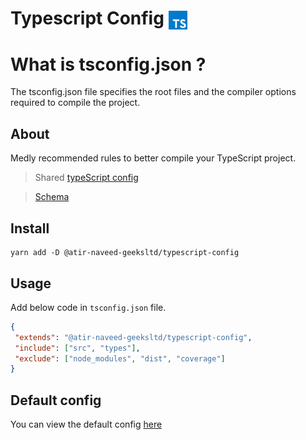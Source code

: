 # Typescript Config <img style="vertical-align: middle" height="30" src="https://raw.githubusercontent.com/github/explore/80688e429a7d4ef2fca1e82350fe8e3517d3494d/topics/typescript/typescript.png">

# What is tsconfig.json ?

The tsconfig.json file specifies the root files and the compiler options required to compile the project.

## About

Medly recommended rules to better compile your TypeScript project.

> Shared [typeScript config](https://www.typescriptlang.org/docs/handbook/tsconfig-json.html)

> [Schema](http://json.schemastore.org/tsconfig)

## Install

```shell
yarn add -D @atir-naveed-geeksltd/typescript-config
```

## Usage

Add below code in `tsconfig.json` file.

```json
{
 "extends": "@atir-naveed-geeksltd/typescript-config",
 "include": ["src", "types"],
 "exclude": ["node_modules", "dist", "coverage"]
}
```

## Default config

You can view the default config [here](tsconfig.json)